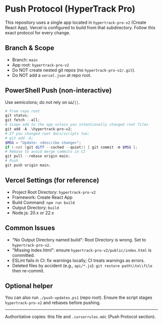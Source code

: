 # Push Protocol (HyperTrack Pro)

This repository uses a single app located in `hypertrack-pro-v2` (Create React App). Vercel is configured to build from that subdirectory. Follow this exact protocol for every change.

## Branch & Scope
- Branch: `main`
- App root: `hypertrack-pro-v2`
- Do NOT create nested git repos (no `hypertrack-pro-v2/.git`).
- Do NOT add a `vercel.json` at repo root.

## PowerShell Push (non-interactive)
Use semicolons; do not rely on `&&`/`||`.

```powershell
# From repo root
git status;
git fetch --all;
# Scope add to the app unless you intentionally changed root files
git add -A .\hypertrack-pro-v2;
# If you changed root docs/scripts too:
# git add -A;
$MSG = "Update: <describe change>";
if (-not (git diff --cached --quiet)) { git commit -m $MSG };
# Rebase to avoid merge commits in CI
git pull --rebase origin main;
# Push
git push origin main;
```

## Vercel Settings (for reference)
- Project Root Directory: `hypertrack-pro-v2`
- Framework: Create React App
- Build Command: `npm run build`
- Output Directory: `build`
- Node.js: 20.x or 22.x

## Common Issues
- "No Output Directory named build": Root Directory is wrong. Set to `hypertrack-pro-v2`.
- "Missing index.html": ensure `hypertrack-pro-v2/public/index.html` is committed.
- ESLint fails in CI: fix warnings locally; CI treats warnings as errors.
- Deleted files by accident (e.g., `api/*.js`): `git restore path\\to\\file` then re-commit.

## Optional helper
You can also run `./push-updates.ps1` (repo root). Ensure the script stages `hypertrack-pro-v2` and rebases before pushing.

---
Authoritative copies: this file and `.cursorrules.mdc` (Push Protocol section).

